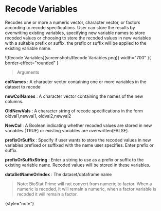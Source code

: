 # Recode Variables
Recodes one or more a numeric vector, character vector, or factors according to recode specifications. User can store the results by overwriting existing variables, specifying new variable names to store recoded values or choosing to store the recoded values in new variables with a suitable prefix or suffix. the prefix or suffix will be applied to the existing variable name.

![Recode Variables](screenshots/Recode Variables.png){ width="700" }{ border-effect="rounded" }

>Arguments

__colNames__
: A character vector containing one or more variables in the dataset to recode

__newColNames__
: A character vector containing the names of the new columns.

__OldNewVals__
: A character string of recode specifications in the form oldval1,newval1, oldval2,newval2

__NewCol__
: A Boolean indicating whether recoded values are stored in new variables (TRUE) or existing variables are overwritten(FALSE).

__prefixOrSuffix__
: Specify if user wants to store the recoded values in new variables prefixed or suffixed with the name user specifies. Enter prefix or suffix.

__prefixOrSuffixString__
: Enter a string to use as a prefix or suffix to the existing variable name. Recoded values will be stored in these variables.

__dataSetNameOrIndex__
: The dataset/dataframe name

>Note: BioStat Prime will not convert from numeric to factor. When a numeric is recoded, it will remain a numeric, when a factor variable is recoded it will remain a factor.
> 
{style="note"}